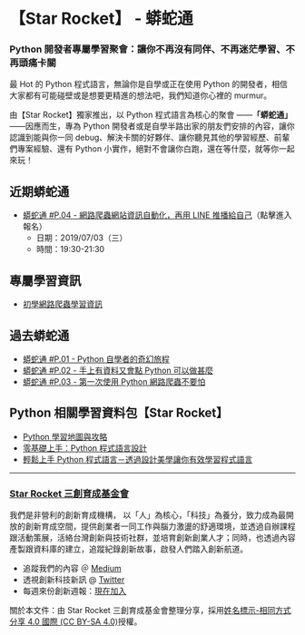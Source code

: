 # 【Star Rocket】 - 蟒蛇通
### Python 開發者專屬學習聚會：讓你不再沒有同伴、不再迷茫學習、不再頭痛卡關

最 Hot 的 Python 程式語言，無論你是自學或正在使用 Python 的開發者，相信大家都有可能碰壁或是想要更精進的想法吧，我們知道你心裡的 murmur。

由【Star Rocket】獨家推出，以 Python 程式語言為核心的聚會 ——**「蟒蛇通」**——因應而生，專為 Python 開發者或是自學半路出家的朋友們安排的內容，讓你認識到能與你一同 debug、解決卡關的好夥伴、讓你聽見其他的學習經歷、前輩們專案經驗、還有 Python 小實作，絕對不會讓你白跑，還在等什麼，就等你一起來玩！

## 近期蟒蛇通
* [蟒蛇通 #P.04 - 網路爬蟲網站資訊自動化，再用 LINE 推播給自己](http://bit.ly/2wFRpJM)（點擊進入報名）
    * 日期：2019/07/03（三）
    * 時間：19:30-21:30

## 專屬學習資訊
* [初學網路爬蟲學習資訊](https://github.com/StarRocket/Python-only/blob/master/Starter-learning-Web-crawler.md)

## 過去蟒蛇通
* [蟒蛇通 #P.01 - Python 自學者的奇幻旅程](https://github.com/StarRocket/Python-only-P01-2019-Starrocket/blob/master/README.md)
* [蟒蛇通 #P.02 - 手上有資料又會點 Python 可以做甚麼](https://github.com/StarRocket/Python-only-P02-DataScience/blob/master/README.md)
* [蟒蛇通 #P.03 - 第一次使用 Python 網路爬蟲不要怕](https://www.accupass.com/go/pythononly03)

## Python 相關學習資料包【Star Rocket】
* [Python 學習地圖與攻略](https://github.com/StarRocket/Python-learning-map/blob/master/README.md)
* [零基礎上手：Python 程式語言設計](https://github.com/StarRocket/python-beginner-webcrawler-infographic/blob/master/README.md)
* [輕鬆上手 Python 程式語言－透過設計美學讓你有效學習程式語言](https://github.com/StarRocket/Python-starter-training-01)

---
### [Star Rocket 三創育成基金會](https://www.starrocket.io/)
我們是非營利的創新育成機構， 以「人」為核心，「科技」為養分，致力成為最開放的創新育成空間，提供創業者一同工作與腦力激盪的舒適環境，並透過自辦課程跟活動策展，活絡台灣創新與技術社群，並培育創新創業人才；同時，也透過內容產製跟資料庫的建立，追蹤紀錄創新故事，啟發人們踏入創新航道。
* 追蹤我們的內容 ＠ [Medium](https://medium.com/starrocket)
* 透視創新科技新訊 @ [Twitter](https://twitter.com/StarRocket)
* 每週來份創新週報：[現在加入](https://weekly.starrocket.io/)

關於本文件：由 Star Rocket 三創育成基金會整理分享，採用[姓名標示-相同方式分享 4.0 國際 (CC BY-SA 4.0)](https://creativecommons.org/licenses/by-sa/4.0/deed.zh_TW)授權。
